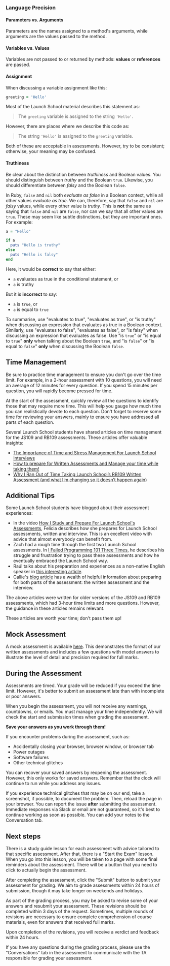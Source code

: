 ### Language Precision

#### Parameters vs. Arguments

Parameters are the names assigned to a method's arguments, while arguments are the values passed to the method.

#### Variables vs. Values

Variables are not passed to or returned by methods: **values** or **references** are passed.

#### Assignment

When discussing a variable assignment like this:

```ruby
greeting = 'Hello'
```

Most of the Launch School material describes this statement as:

> The `greeting` variable is assigned to the string `'Hello'`.

However, there are places where we describe this code as:

> The string `'Hello'` is assigned to the `greeting` variable.

Both of these are acceptable in assessments. However, try to be consistent; otherwise, your meaning may be confused.

#### Truthiness

Be clear about the distinction between _truthiness_ and Boolean values. You should distinguish between _truthy_ and the Boolean `true`. Likewise, you should differentiate between _falsy_ and the Boolean `false`.

In Ruby, `false` and `nil` both _evaluate as false_ in a Boolean context, while all other values _evaluate as true_. We can, therefore, say that `false` and `nil` are _falsy_ values, while every other value is _truthy_. This is **not** the same as saying that `false` and `nil` are `false`, nor can we say that all other values are `true`. These may seem like subtle distinctions, but they are important ones. For example:

```ruby
a = "Hello"

if a
  puts "Hello is truthy"
else
  puts "Hello is falsy"
end
```

Here, it would be **correct** to say that either:

- `a` evaluates as true in the conditional statement, or
- `a` is truthy

But it is **incorrect** to say:

- `a` is `true`, or
- `a` is equal to `true`

To summarise, use "evaluates to true", "evaluates as true", or "is truthy" when discussing an expression that evaluates as true in a Boolean context. Similarly, use "evaluates to false", "evaluates as false", or "is falsy" when discussing an expression that evaluates as false. Use "is `true`" or "is equal to `true`" **only** when talking about the Boolean `true`, and "is `false`" or "is equal to `false`" **only** when discussing the Boolean `false`.

## Time Management

Be sure to practice time management to ensure you don't go over the time limit. For example, in a 2-hour assessment with 10 questions, you will need an average of 12 minutes for every question. If you spend 15 minutes per question, you will rapidly become pressed for time.

At the start of the assessment, quickly review all the questions to identify those that may require more time. This will help you gauge how much time you can realistically devote to each question. Don't forget to reserve some time for reviewing your answers, mainly to ensure you have addressed all parts of each question.

Several Launch School students have shared articles on time management for the JS109 and RB109 assessments. These articles offer valuable insights:

- [The Importance of Time and Stress Management For Launch School Interviews](https://medium.com/launch-school/the-importance-of-time-and-stress-management-for-launch-school-interviews-20cb1b2fc92f)
- [How to prepare for Written Assessments and Manage your time while taking them!](https://medium.com/@haider.codes23/how-to-prepare-for-written-assessments-and-manage-your-time-while-taking-them-495ff01c37ca)
- [Why I Ran Out of Time Taking Launch School’s RB109 Written Assessment (and what I’m changing so it doesn’t happen again)](https://medium.com/launch-school/why-i-ran-out-of-time-taking-launch-schools-rb109-written-assessment-and-what-i-m-changing-so-it-32a7eeb77b26)

## Additional Tips

Some Launch School students have blogged about their assessment experiences:

- In the video [How I Study and Prepare For Launch School's Assessments](https://www.youtube.com/watch?v=NS1ar08blQk), Felicia describes how she prepares for Launch School assessments, written and interview. This is an excellent video with advice that almost everybody can benefit from.
- Zach had a rough time through the first two Launch School assessments. In [I Failed Programming 101 Three Times](https://zachary-dubow.medium.com/i-failed-programming-101-three-times-6fa0ea487f64), he describes his struggle and frustration trying to pass these assessments and how he eventually embraced the Launch School way.
- Raúl talks about his preparation and experiences as a non-native English speaker in [this interesting article](https://medium.com/@raul.dehevia/launch-schools-109-written-assessment-a-non-native-english-speaker-s-perspective-d320b47368ba).
- Callie's [blog article](https://medium.com/launch-school/passing-launch-schools-first-assessments-rb109-4b2b047060dc) has a wealth of helpful information about preparing for both parts of the assessment: the written assessment and the interview.

The above articles were written for older versions of the JS109 and RB109 assessments, which had 3-hour time limits and more questions. However, the guidance in these articles remains relevant.

These articles are worth your time; don't pass them up!

## Mock Assessment

A mock assessment is available [here](https://launchschool.com/gists/dd5687ea). This demonstrates the format of our written assessments and includes a few questions with model answers to illustrate the level of detail and precision required for full marks.

## During the Assessment

Assessments are timed. Your grade will be reduced if you exceed the time limit. However, it's better to submit an assessment late than with incomplete or poor answers.

When you begin the assessment, you will not receive any warnings, countdowns, or emails. You must manage your time independently. We will check the start and submission times when grading the assessment.

**Save your answers as you work through them!**

If you encounter problems during the assessment, such as:

- Accidentally closing your browser, browser window, or browser tab
- Power outages
- Software failures
- Other technical glitches

You can recover your saved answers by reopening the assessment. However, this only works for saved answers. Remember that the clock will continue to run while you address any issues.

If you experience technical glitches that may be on our end, take a screenshot, if possible, to document the problem. Then, reload the page in your browser. You can report the issue **after** submitting the assessment. Immediate responses via Slack or email are not guaranteed, so it's best to continue working as soon as possible. You can add your notes to the Conversation tab.

## Next steps

There is a study guide lesson for each assessment with advice tailored to that specific assessment. After that, there is a "Start the Exam" lesson. When you go into this lesson, you will be taken to a page with some final reminders about the assessment. There will be a button that you need to click to actually begin the assessment.

After completing the assessment, click the "Submit" button to submit your assessment for grading. We aim to grade assessments within 24 hours of submission, though it may take longer on weekends and holidays.

As part of the grading process, you may be asked to revise some of your answers and resubmit your assessment. These revisions should be completed within 3 days of the request. Sometimes, multiple rounds of revisions are necessary to ensure complete comprehension of course materials, even for answers that received full marks.

Upon completion of the revisions, you will receive a verdict and feedback within 24 hours.

If you have any questions during the grading process, please use the "Conversations" tab in the assessment to communicate with the TA responsible for grading your assessment.